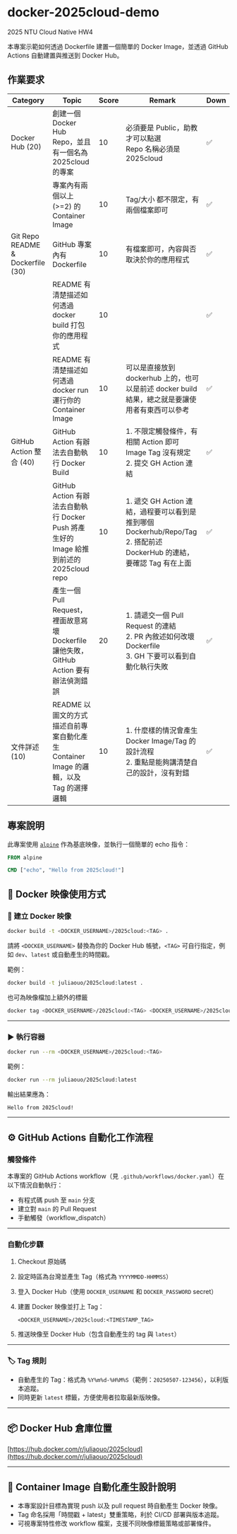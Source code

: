 # docker-2025cloud-demo
2025 NTU Cloud Native HW4

本專案示範如何透過 Dockerfile 建置一個簡單的 Docker Image，並透過 GitHub Actions 自動建置與推送到 Docker Hub。

## 作業要求
| Category | Topic | Score | Remark | Down |
|----------|-------|-------|--------|------|
| Docker Hub (20) | 創建一個 Docker Hub Repo，並且有一個名為 2025cloud 的專案 | 10 | 必須要是 Public，助教才可以點選<br>Repo 名稱必須是 2025cloud | ✅ |
| | 專案內有兩個以上 (>=2) 的 Container Image | 10 | Tag/大小 都不限定，有兩個檔案即可 | ✅ |
| Git Repo<br>README &<br>Dockerfile (30) | GitHub 專案內有 Dockerfile | 10 | 有檔案即可，內容與否取決於你的應用程式 | ✅ |
| | README 有清楚描述如何透過 docker build 打包你的應用程式 | 10 | | ✅ |
| | README 有清楚描述如何透過 docker run 運行你的Container Image | 10 | 可以是直接放到 dockerhub 上的，也可以是前述 docker build 結果，總之就是要讓使用者有東西可以參考 | ✅ |
| GitHub Action 整合 (40) | GitHub Action 有辦法去自動執行 Docker Build | 10 | 1. 不限定觸發條件，有相關 Action 即可<br>Image Tag 沒有規定<br>2. 提交 GH Action 連結 | ✅ |
| | GitHub Action 有辦法去自動執行 Docker Push 將產生好的 Image 給推到前述的 2025cloud repo | 10 | 1. 遞交 GH Action 連結，過程要可以看到是推到哪個 Dockerhub/Repo/Tag<br>2. 搭配前述 DockerHub 的連結，要確認 Tag 有在上面 | ✅ |
| | 產生一個 Pull Request，裡面故意寫壞 Dockerfile 讓他失敗，GitHub Action 要有辦法偵測錯誤 | 20 | 1. 請遞交一個 Pull Request 的連結<br>2. PR 內敘述如何改壞 Dockerfile<br>3. GH 下要可以看到自動化執行失敗 | ✅ |
| 文件詳述 (10) | README 以圖文的方式描述自前專案自動化產生 Container Image 的邏輯，以及 Tag 的選擇邏輯 | 10 | 1. 什麼樣的情況會產生 Docker Image/Tag 的設計流程<br>2. 重點是能夠講清楚自己的設計，沒有對錯 | ✅ |

## 專案說明

此專案使用 [`alpine`](https://hub.docker.com/_/alpine) 作為基底映像，並執行一個簡單的 echo 指令：

```Dockerfile
FROM alpine

CMD ["echo", "Hello from 2025cloud!"]
```

## 🐳 Docker 映像使用方式

### 🔨 建立 Docker 映像

```bash
docker build -t <DOCKER_USERNAME>/2025cloud:<TAG> .
````

請將 `<DOCKER_USERNAME>` 替換為你的 Docker Hub 帳號，`<TAG>` 可自行指定，例如 `dev`、`latest` 或自動產生的時間戳。

範例：

```bash
docker build -t juliaouo/2025cloud:latest .
```

也可為映像檔加上額外的標籤
```bash
docker tag <DOCKER_USERNAME>/2025cloud:<TAG> <DOCKER_USERNAME>/2025cloud:<ANOTHER_TAG>
```

---

### ▶️ 執行容器

```bash
docker run --rm <DOCKER_USERNAME>/2025cloud:<TAG>
```

範例：

```bash
docker run --rm juliaouo/2025cloud:latest
```

輸出結果應為：

```
Hello from 2025cloud!
```

---

## ⚙️ GitHub Actions 自動化工作流程

### 觸發條件

本專案的 GitHub Actions workflow（見 `.github/workflows/docker.yaml`）在以下情況自動執行：

* 有程式碼 push 至 `main` 分支
* 建立對 `main` 的 Pull Request
* 手動觸發（workflow\_dispatch）

---

### 自動化步驟

1. Checkout 原始碼
2. 設定時區為台灣並產生 Tag（格式為 `YYYYMMDD-HHMMSS`）
3. 登入 Docker Hub（使用 `DOCKER_USERNAME` 和 `DOCKER_PASSWORD` secret）
4. 建置 Docker 映像並打上 Tag：

   ```text
   <DOCKER_USERNAME>/2025cloud:<TIMESTAMP_TAG>
   ```
5. 推送映像至 Docker Hub（包含自動產生的 tag 與 `latest`）

---

### 🏷️ Tag 規則

* 自動產生的 Tag：格式為 `%Y%m%d-%H%M%S`（範例：`20250507-123456`），以利版本追蹤。
* 同時更新 `latest` 標籤，方便使用者拉取最新版映像。

---

## 📦 Docker Hub 倉庫位置

[https://hub.docker.com/r/juliaouo/2025cloud](https://hub.docker.com/r/juliaouo/2025cloud)

---

## 🧾 Container Image 自動化產生設計說明

* 本專案設計目標為實現 push 以及 pull request 時自動產生 Docker 映像。
* Tag 命名採用「時間戳 + latest」雙重策略，利於 CI/CD 部署與版本追蹤。
* 可視專案特性修改 workflow 檔案，支援不同映像標籤策略或部署條件。
